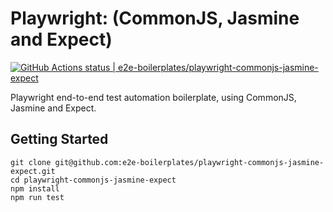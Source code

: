 # Playwright: (CommonJS, Jasmine and Expect)

[![GitHub Actions status | e2e-boilerplates/playwright-commonjs-jasmine-expect](https://github.com/e2e-boilerplates/playwright-commonjs-jasmine-expect/workflows/playwright-commonjs-jasmine-expect/badge.svg)](https://github.com/e2e-boilerplates/playwright-commonjs-jasmine-expect/actions?workflow=playwright-commonjs-jasmine-expect)

Playwright end-to-end test automation boilerplate, using CommonJS, Jasmine and Expect.

## Getting Started

    git clone git@github.com:e2e-boilerplates/playwright-commonjs-jasmine-expect.git
    cd playwright-commonjs-jasmine-expect
    npm install
    npm run test
